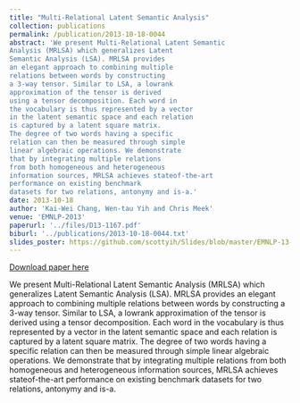 ```yaml
---
title: "Multi-Relational Latent Semantic Analysis"
collection: publications
permalink: /publication/2013-10-18-0044
abstract: 'We present Multi-Relational Latent Semantic
Analysis (MRLSA) which generalizes Latent
Semantic Analysis (LSA). MRLSA provides
an elegant approach to combining multiple
relations between words by constructing
a 3-way tensor. Similar to LSA, a lowrank
approximation of the tensor is derived
using a tensor decomposition. Each word in
the vocabulary is thus represented by a vector
in the latent semantic space and each relation
is captured by a latent square matrix.
The degree of two words having a specific
relation can then be measured through simple
linear algebraic operations. We demonstrate
that by integrating multiple relations
from both homogeneous and heterogeneous
information sources, MRLSA achieves stateof-the-art
performance on existing benchmark
datasets for two relations, antonymy and is-a.'
date: 2013-10-18
author: 'Kai-Wei Chang, Wen-tau Yih and Chris Meek'
venue: 'EMNLP-2013'
paperurl: '../files/D13-1167.pdf'
biburl: '../publications/2013-10-18-0044.txt'
slides_poster: https://github.com/scottyih/Slides/blob/master/EMNLP-13-MRLSA-Deck.pptx
---
```


<a href='../files/D13-1167.pdf'>Download paper here</a>

We present Multi-Relational Latent Semantic
Analysis (MRLSA) which generalizes Latent
Semantic Analysis (LSA). MRLSA provides
an elegant approach to combining multiple
relations between words by constructing
a 3-way tensor. Similar to LSA, a lowrank
approximation of the tensor is derived
using a tensor decomposition. Each word in
the vocabulary is thus represented by a vector
in the latent semantic space and each relation
is captured by a latent square matrix.
The degree of two words having a specific
relation can then be measured through simple
linear algebraic operations. We demonstrate
that by integrating multiple relations
from both homogeneous and heterogeneous
information sources, MRLSA achieves stateof-the-art
performance on existing benchmark
datasets for two relations, antonymy and is-a.
